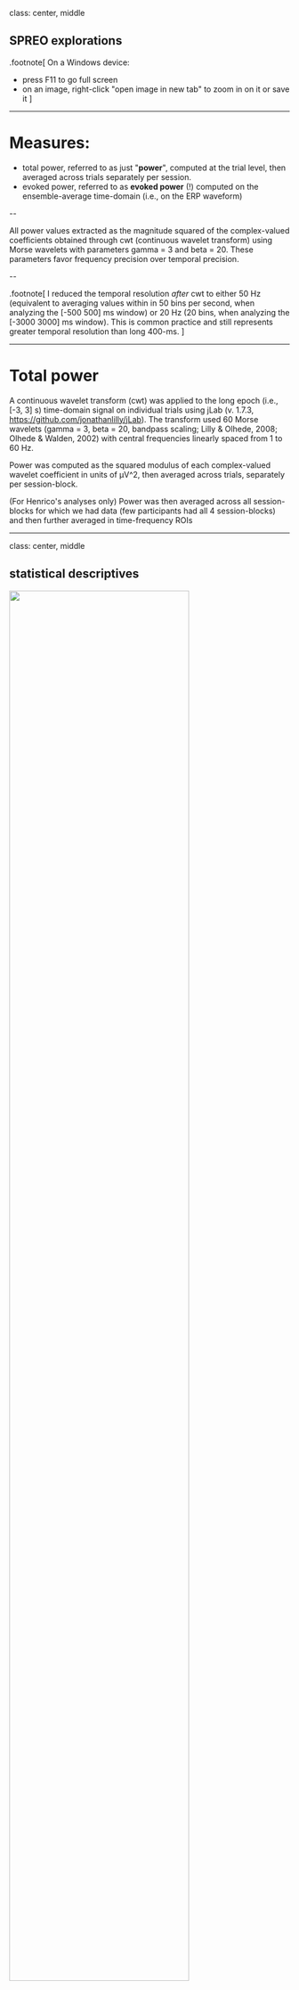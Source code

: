 class: center, middle

## SPREO explorations

.footnote[
On a Windows device:
- press F11 to go full screen
- on an image, right-click "open image in new tab" to zoom in on it or save it
]

---

# Measures:


- total power, referred to as just "**power**", computed at the trial level, then averaged across trials separately per session.
- evoked power, referred to as **evoked power** (!) computed on the ensemble-average time-domain (i.e., on the ERP waveform)

--

All power values extracted as the magnitude squared of the complex-valued coefficients obtained through cwt (continuous wavelet transform) using Morse wavelets with parameters gamma = 3 and beta = 20. These parameters favor frequency precision over temporal precision.

--

.footnote[
I reduced the temporal resolution _after_ cwt to either 50 Hz (equivalent to averaging values within in 50 bins per second, when analyzing the [-500 500] ms window) or 20 Hz (20 bins, when analyzing the [-3000 3000] ms window). This is common practice and still represents greater temporal resolution than long 400-ms.
]

---

# Total power

A continuous wavelet transform (cwt) was applied to the long epoch (i.e., [-3, 3] s) time-domain signal on individual trials using jLab (v. 1.7.3, https://github.com/jonathanlilly/jLab). The transform used 60 Morse wavelets (gamma = 3, beta = 20, bandpass scaling; Lilly & Olhede, 2008; Olhede & Walden, 2002) with central frequencies linearly spaced from 1 to 60 Hz.

Power was computed as the squared modulus of each complex-valued wavelet coefficient in units of µV^2, then averaged across trials, separately per session-block.

(For Henrico's analyses only) Power was then averaged across all session-blocks for which we had data (few participants had all 4 session-blocks) and then further averaged in time-frequency ROIs

---

class: center, middle

## statistical descriptives

<img src="https://kroki.io/mermaid/svg/eNpLL0osyFDwCeJScNQoycxN1U3Jz03MzNPhUlBQKCnKTMxRyEktS83R5FJw0kjNK07NTcpJVUgsSy1KTE8FCoZrJJeXAGlnjYL88tQiICsguiS_BKgNzI_lApqroKtrpxAOJp3BpBOYDOCCAAAy0yPD" width=80%>

<img src="https://kroki.io/mermaid/svg/eNoliLEKwyAYBvf_Kb7RQH2FQhLcOpQsGUoH03ykUo3Binn9ir3hDm5L9njjNgnQq-wC9RqDdfulDuTkrIdnoe8Eg-L-ZVg8YQuT3VjnqMx0r53V68y15sESP1xxxJPpKYIeWl8xNI_Nc7ORPz_y3iLh" width=80%>

.footnote[
ensemble average = mean across trials    
]
---

# [-600, 425] ms power around response (0 ms = incorrect response)

.left-column-66[
<img src="SPREO_assets/power_20_B_incorrect_perSessBlock_500.jpg" width=100%>
]


.right-column-33[
On a descriptive level, two patterns:
- near-alpha activity before the response
- theta-delta activity around the response 

These patterns appear either before or during an error. But how specific to error making are they?

]

---

# [-3000, 3000] ms power around response (0 ms = incorrect response)

.left-column-66[
<img src="SPREO_assets/power_20_B_incorrect_perSessBlock.jpg" width=100%>
]

.right-column-33[
In the longer epoch (spanning multiple trials before and after the error):
- the theta-delta activity is visible only around the error
- the near-alpha activity appears intermittently (post stimulus)

Perhaps, the near-alpha activity occurs after any stimulus. Perhaps it appears before any response (be it an error or not).

]


---

# [-3000, 3000] ms evoked power around response (0 ms = incorrect response)

.left-column-66[
<img src="SPREO_assets/power_evoked_20_B_incorrect_perSessBlock.jpg" width=100%>
]

.right-column-33[
Evoked-power shows the two patterns, but near-alpha activity is now much less evident relative to the theta-delta activity.

Possible interpretation: the theta-delta pattern is phase locked to the error, whereas the near-alpha pattern is not. Not unexpected.
]

---

class: center, middle

## statistical inference

---

# testing the association between cwt EEG and mean ERN

Monte-Carlo permutation testing (5000 iterations) based on statistical scores (e.g., correlations, t-test scores depending on the analysis) to obtain an empirical p-value at each time-frequency point (or "pixel" like most people like to call it when considering a time-frequency matrix). Binary approach: significant (p < 0.05) or not.

--

Analysis set 1. Pearson correlations between mean ERN and each time-frequency point (or "pixel") across participants, separately per session-block.

Analysis set 2. Paired-sample t-test at each time-frequency point (or "pixel") comparing incorrect vs correct trials

--

Some participants don't have data for a certain session-block combination (did not make enough errors in that session-block). So, they are excluded from the analysis on that session-block combination only.

--

Multiple-testing inflation of false discoveries not controlled for now. At a later point, cluster correction can be applied. Therefore, the current analyses _can show many significant time-frequency results which would be washed out by multiple-testing correction_. This exercise is purely _exploratory_ for now.

---

class: center, middle

## statistical inference
### Analysis set 1

---

# mean ERN : [-600, 425] ms power (session-block 1a)

.left-column-66[
<img src="SPREO_assets/analysis1_permutationH0testing_power_ernm_1a_20_B_5000Iter_500.jpg" width=80%>
]

.right-column-33[

A negative correlation indicates that a _more negative_ ERN (i.e., larger ERN mean amplitude) is associated with greater power in that specific time-frequency point.

Subjects with greater theta-delta activity and near-alpha activity(and beyond) have a larger ERN.
]

---

# mean ERN amplitude : [-3000, 3000] ms power (session-block 1a)

.left-column-66[
<img src="SPREO_assets/analysis1_permutationH0testing_power_ernm_1a_20_B_5000Iter.jpg" width=80%>
]

.right-column-33[
With an intertrial interval of ca. 1.5 s (more or less?), the near-alpha effect stretches not only into trials _before_ the error but even into those _after_ the error. 

.small-text[
(Speculation alert) What does it mean? 
The near-alpha pattern is unlikely to be specific to error-making. It could reflect the mobilization of resources towards the processing of the stimulus. The negative association effect could indicate that individuals with greater near-alpha power, allocate more resources to the task, and therefore _when they make an error_, their ERN is larger.
]
]

---

Is this association _stable_ across session-blocks? 

--
Short answer: **no**.

The next slide will show how this association becomes more and more localized to just peri-error delta-theta.

---

# mean ERN amplitude : [-3000, 3000] ms power (all sessions)

.quadrant-2[
    <div align="center" style="display: flex; justify-content: center; align-items: center; height: 100%;">
        <img src="SPREO_assets/analysis1_permutationH0testing_power_ernm_1a_20_B_5000Iter.jpg" width=60%>    
    </div>

]

.quadrant-1[
    <div align="center" style="display: flex; justify-content: center; align-items: center; height: 100%;">
        <img src="SPREO_assets/analysis1_permutationH0testing_power_ernm_1b_20_B_5000Iter.jpg" width=60%>    
    </div>
]

.quadrant-3[
    <div align="center" style="display: flex; justify-content: center; align-items: center; height: 100%;">
        <img src="SPREO_assets/analysis1_permutationH0testing_power_ernm_2a_20_B_5000Iter.jpg" width=60%>    
    </div>
]

.quadrant-4[
    <div align="center" style="display: flex; justify-content: center; align-items: center; height: 100%;">
        <img src="SPREO_assets/analysis1_permutationH0testing_power_ernm_2b_20_B_5000Iter.jpg" width=60%>
    </div>
]


---

# mean Pe amplitude : [-3000, 3000] ms power (all sessions)

not yet done

---

# Three approaches to correct trial selection.

<div align="center">
    <img src="https://kroki.io/mermaid/svg/eNpLL0osyFAIceFSUHCMLinKTMxRKKksSI0F8p00MvOS84uKUpNLNIFcZw0oJygvBcR3gfEDispAfFc4vxis3lFBV9dOwQnOcoazXOAsVwCPHyJS" width="40%">
</div>


--

.small-text[
**'correctRnd'**. Correct trials **chosen randomly** with the contrain of being in the same number of incorrect trials, per session-block.
]

--

.left-column[
.small-text[
**'correctPrv'**. For each incorrect trial, take the **trial before**. But identify instances where (1) the previous trial was also incorrect (i.e., a train of multiple incorrect trials) or (2) the first trial of the session-block was incorrect (so no previous trial)<br>
...and remove those instances, and replace them with randomly chosen correct trials belonging to the same session-block and **(18 Sep addition)** not occurring after an error
]
]

--

.right-column[
.small-text[
**'correctPst'**. For each incorrect trial, take the **trial after**. But identify instances where (1) the following trial was also incorrect (i.e., a train of multiple incorrect trials) or (2) the last trial of the session-block was incorrect (so no previous trial)<br>
...and remove those instances, and replace them with randomly chosen correct trials belonging to the same session-block and not occurring before an error
]
]

--

.footnote[
alternating incorrect trials mess up the Prv vs Pst split (e.g., C C I C I C C) where a correct trial is _both before and after_ an incorrect trial. Currently this type of correct trials are in both Prv and Pst.
]

---

# Example of trial classification for each session-block

<img src="SPREO_assets/F052_2a.jpg" width=100%>

.small-text[
The horizontal axis shows trials within a session-block, 2a in this example.

The vertical axis shows types of trials. Incorrect trials are shown with a purple cross. Above and below are correct trials that, respectively, followed and preceded an incorrect trial.

Notice how a correct trial can _both precede and follow_ an incorrect trials. Making the previous vs following split less clear-cut than ideal. 
]

---

# [-3000, 3000] ms power around response (0 ms = response)

.quadrant-2[
    <div align="center" style="display: flex; justify-content: center; align-items: center; height: 100%;">
        <img src="SPREO_assets/power_20_B_incorrect_perSessBlock.jpg" width=70%>    
    </div>

]

.quadrant-1[
    <div align="center" style="display: flex; justify-content: center; align-items: center; height: 100%;">
        <img src="SPREO_assets/power_20_B_correctRnd_perSessBlock.jpg" width=70%>    
    </div>
]

.quadrant-3[
    <div align="center" style="display: flex; justify-content: center; align-items: center; height: 100%;">
        <img src="SPREO_assets/power_20_B_correctPrv_perSessBlock.jpg" width=70%>    
    </div>
]

.quadrant-4[
    <div align="center" style="display: flex; justify-content: center; align-items: center; height: 100%;">
        <img src="SPREO_assets/power_20_B_correctPst_perSessBlock.jpg" width=70%>
    </div>
]


---

class: center, middle

## statistical inference
### Analysis set 2

---

# t-tests [-3000, 3000] ms power (session-block 1a), incorrect vs correctRnd

.left-column-66[
<img src="SPREO_assets/analysis2_permutationH0testing_power_1a_incorrectVScorrectRnd_20_B_5000Iter.jpg" width=80%>
]

.right-column-33[
Interpretation: the peri-error theta-delta activity is larger for incorrect trials than correct (correctRnd).

The effect includes the theta-delta range (and it's probably maximal at theta) but it's not limited to these frequencies.

There is some other stuff that might be interesting, or might just be "false discovery".

.small-text[
Let's compare these effects across sessions (next slide). The peri-error theta-delta activity is a constant, so is a beta-ish effect.
]

]

---

# t-tests [-3000, 3000] ms power (all session-blocks), incorrect vs correctRnd

.quadrant-2[
    <div align="center" style="display: flex; justify-content: center; align-items: center; height: 100%;">
        <img src="SPREO_assets/analysis2_permutationH0testing_power_1a_incorrectVScorrectRnd_20_B_5000Iter.jpg" width=60%>    
    </div>
]

.quadrant-1[
    <div align="center" style="display: flex; justify-content: center; align-items: center; height: 100%;">
        <img src="SPREO_assets/analysis2_permutationH0testing_power_1b_incorrectVScorrectRnd_20_B_5000Iter.jpg" width=60%>    
    </div>
]

.quadrant-3[
    <div align="center" style="display: flex; justify-content: center; align-items: center; height: 100%;">
        <img src="SPREO_assets/analysis2_permutationH0testing_power_2a_incorrectVScorrectRnd_20_B_5000Iter.jpg" width=60%>    
    </div>
]

.quadrant-4[
    <div align="center" style="display: flex; justify-content: center; align-items: center; height: 100%;">
        <img src="SPREO_assets/analysis2_permutationH0testing_power_2b_incorrectVScorrectRnd_20_B_5000Iter.jpg" width=60%>
    </div>
]

---

# t-tests [-3000, 3000] ms power (all session-blocks), incorrect vs correctPrv

.quadrant-2[
    <div align="center" style="display: flex; justify-content: center; align-items: center; height: 100%;">
        <img src="SPREO_assets/analysis2_permutationH0testing_power_1a_incorrectVScorrectPrv_20_B_5000Iter.jpg" width=60%>    
    </div>
]

.quadrant-1[
    <div align="center" style="display: flex; justify-content: center; align-items: center; height: 100%;">
        <img src="SPREO_assets/analysis2_permutationH0testing_power_1b_incorrectVScorrectPrv_20_B_5000Iter.jpg" width=60%>    
    </div>
]

.quadrant-3[
    <div align="center" style="display: flex; justify-content: center; align-items: center; height: 100%;">
        <img src="SPREO_assets/analysis2_permutationH0testing_power_2a_incorrectVScorrectPrv_20_B_5000Iter.jpg" width=60%>    
    </div>
]

.quadrant-4[
    <div align="center" style="display: flex; justify-content: center; align-items: center; height: 100%;">
        <img src="SPREO_assets/analysis2_permutationH0testing_power_2b_incorrectVScorrectPrv_20_B_5000Iter.jpg" width=60%>
    </div>
]

---


In the previous slide, something happens about 1.5 seconds... 
Should we get excited about the blue blob that follows the red one? 

--
In my opinion, no. 

--

Reason.: This analysis compares epochs locked to an error with epochs locked to correctPrv, that is correct responses _before_ an error (i.e., an error will be made ca 1.5 s later).

The epochs locked to errors show greater peri-error delta-theta (red blob). 

The epochs not locked to errors will have an error ca. 1.5 s later (blue blob). The blue blob is the transposed version of the red blob, that's all.

--

In other words, both "incorrect" and "correctPrv" epochs include an error, either a 0 s or ca. 1.5 s.

--

Additional evidence for this interpretation in the next slide: the blue blob sorts of appears at -1.5 s when comparing epochs locked to an error with epochs locked to correct responses _after_ an error (i.e., an error was be made ca 1.5 s before).

---

# t-tests [-3000, 3000] ms power (all session-blocks), incorrect vs correctPst


.quadrant-2[
    <div align="center" style="display: flex; justify-content: center; align-items: center; height: 100%;">
        <img src="SPREO_assets/analysis2_permutationH0testing_power_1a_incorrectVScorrectPst_20_B_5000Iter.jpg" width=60%>    
    </div>
]

.quadrant-1[
    <div align="center" style="display: flex; justify-content: center; align-items: center; height: 100%;">
        <img src="SPREO_assets/analysis2_permutationH0testing_power_1b_incorrectVScorrectPst_20_B_5000Iter.jpg" width=60%>    
    </div>
]

.quadrant-3[
    <div align="center" style="display: flex; justify-content: center; align-items: center; height: 100%;">
        <img src="SPREO_assets/analysis2_permutationH0testing_power_2a_incorrectVScorrectPst_20_B_5000Iter.jpg" width=60%>    
    </div>
]

.quadrant-4[
    <div align="center" style="display: flex; justify-content: center; align-items: center; height: 100%;">
        <img src="SPREO_assets/analysis2_permutationH0testing_power_2b_incorrectVScorrectPst_20_B_5000Iter.jpg" width=60%>
    </div>
]

---

# t-tests [-3000, 3000] ms power (all session-blocks), correctPst vs correctPrv


.quadrant-2[
    <div align="center" style="display: flex; justify-content: center; align-items: center; height: 100%;">
        <img src="SPREO_assets/analysis2_permutationH0testing_power_1a_correctPstVScorrectPrv_20_B_5000Iter.jpg" width=60%>    
    </div>
]

.quadrant-1[
    <div align="center" style="display: flex; justify-content: center; align-items: center; height: 100%;">
        <img src="SPREO_assets/analysis2_permutationH0testing_power_1b_correctPstVScorrectPrv_20_B_5000Iter.jpg" width=60%>    
    </div>
]

.quadrant-3[
    <div align="center" style="display: flex; justify-content: center; align-items: center; height: 100%;">
        <img src="SPREO_assets/analysis2_permutationH0testing_power_2a_correctPstVScorrectPrv_20_B_5000Iter.jpg" width=60%>    
    </div>
]

.quadrant-4[
    <div align="center" style="display: flex; justify-content: center; align-items: center; height: 100%;">
        <img src="SPREO_assets/analysis2_permutationH0testing_power_2b_correctPstVScorrectPrv_20_B_5000Iter.jpg" width=60%>
    </div>
]

---

In the previous slide, you can see that when comparing epochs locked to correct responses _after_ an error (i.e., an error will be made ca 1.5 s before) with epochs locked to correct responses _before_ an error (i.e., an error will be made ca 1.5 s later), the same two transposed blobs appear at once, at -1.5 s and +1.5 s.

--

We need to zoom in to see something more meaningful (next slide). But keep in mind, the current cwt parameter (beta = 20) is not great for temporal precision especially in the lower frequencies.

--

Long story short: post-error trials show lower alpha mainly before the response (or equivalently after the stimulus). You can notice it in the previous slide too.

--

A study showing a similar alpha power decrease after missing a golf putt (a motor error) http://doi.org/10.1111/psyp.12414
1. Generally, people put in more resources in trials following an error
2. Generally, lower alpha power indicates release from neuronal inhibition (more resources)



---

# t-tests [-3000, 3000] ms power (all session-blocks), correctPst vs correctPrv


.quadrant-2[
    <div align="center" style="display: flex; justify-content: center; align-items: center; height: 100%;">
        <img src="SPREO_assets/analysis2_permutationH0testing_power_1a_correctPstVScorrectPrv_20_B_5000Iter_600.jpg" width=60%>    
    </div>
]

.quadrant-1[
    <div align="center" style="display: flex; justify-content: center; align-items: center; height: 100%;">
        <img src="SPREO_assets/analysis2_permutationH0testing_power_1b_correctPstVScorrectPrv_20_B_5000Iter_600.jpg" width=60%>    
    </div>
]

.quadrant-3[
    <div align="center" style="display: flex; justify-content: center; align-items: center; height: 100%;">
        <img src="SPREO_assets/analysis2_permutationH0testing_power_2a_correctPstVScorrectPrv_20_B_5000Iter_600.jpg" width=60%>    
    </div>
]

.quadrant-4[
    <div align="center" style="display: flex; justify-content: center; align-items: center; height: 100%;">
        <img src="SPREO_assets/analysis2_permutationH0testing_power_2b_correctPstVScorrectPrv_20_B_5000Iter_600.jpg" width=60%>
    </div>
]


